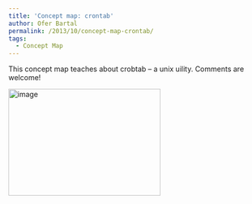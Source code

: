 ```yaml
---
title: 'Concept map: crontab'
author: Ofer Bartal
permalink: /2013/10/concept-map-crontab/
tags:
  - Concept Map
---
```

This concept map teaches about crobtab &#8211; a unix uility. Comments are welcome!

[<img class="alignnone size-medium wp-image-4758" alt="image" src="http://teaching.software-carpentry.org/wp-content/uploads/2013/10/viewer-300x211.png" width="300" height="211" />][1]

 [1]: http://teaching.software-carpentry.org/wp-content/uploads/2013/10/viewer.png
